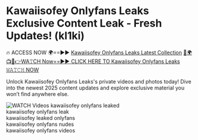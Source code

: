 # Kawaiisofey Onlyfans Leaks Exclusive Content Leak - Fresh Updates! (kl1ki)

🔥 ACCESS NOW 🌍==►► <a href="https://tinyurl.com/3fjeunct" rel="nofollow">Kawaiisofey Onlyfans Leaks Latest Collection</a></h3>
[🔴🌍📺📱👉WA𝚃CH Now==►► CLICK HERE TO Kawaiisofey Onlyfans Leaks 𝚆𝙰𝚃𝙲𝙷 NOW](https://tinyurl.com/3fjeunct)

Unlock Kawaiisofey Onlyfans Leaks's private videos and photos today! Dive into the newest 2025 content updates and explore exclusive material you won’t find anywhere else.


<a href="https://tinyurl.com/3fjeunct" rel="nofollow" data-target="animated-image.originalLink"><img src="https://camo.githubusercontent.com/8a4f000d20f83aca3bf7ec5f350d767afa0574a8a352519fd8cfa583a6f93a33/68747470733a2f2f692e696d6775722e636f6d2f644a486b345a712e676966" alt="WATCH Videos" data-canonical-src="https://i.imgur.com/dJHk4Zq.gif" style="max-width: 100%; display: inline-block;" data-target="animated-image.originalImage"></a>
kawaiisofey onlyfans leaked<br>
kawaiisofey onlyfans leak<br>
kawaiisofey leaked onlyfans<br>
kawaiisofey onlyfans nudes<br>
kawaiisofey onlyfans videos